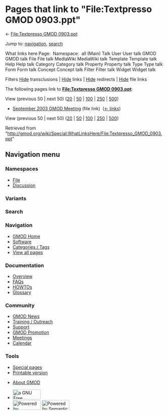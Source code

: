 <div id="mw-page-base" class="noprint">

</div>

<div id="mw-head-base" class="noprint">

</div>

<div id="content" class="mw-body" role="main">

<span id="top"></span>

<div id="mw-js-message" style="display:none;">

</div>



# <span dir="auto">Pages that link to "File:Textpresso GMOD 0903.ppt"</span>

<div id="bodyContent">

<div id="contentSub">

← [File:Textpresso GMOD
0903.ppt](/wiki/File:Textpresso_GMOD_0903.ppt "File:Textpresso GMOD 0903.ppt")

</div>

<div id="jump-to-nav" class="mw-jump">

Jump to: [navigation](#mw-navigation), [search](#p-search)

</div>

<div id="mw-content-text">

What links here Page:  Namespace:  all (Main) Talk User User talk GMOD
GMOD talk File File talk MediaWiki MediaWiki talk Template Template talk
Help Help talk Category Category talk Property Property talk Type Type
talk Form Form talk Concept Concept talk Filter Filter talk Widget
Widget talk

Filters
[Hide](/mediawiki/index.php?title=Special:WhatLinksHere/File:Textpresso_GMOD_0903.ppt&hidetrans=1 "Special:WhatLinksHere/File:Textpresso GMOD 0903.ppt")
transclusions \|
[Hide](/mediawiki/index.php?title=Special:WhatLinksHere/File:Textpresso_GMOD_0903.ppt&hidelinks=1 "Special:WhatLinksHere/File:Textpresso GMOD 0903.ppt")
links \|
[Hide](/mediawiki/index.php?title=Special:WhatLinksHere/File:Textpresso_GMOD_0903.ppt&hideredirs=1 "Special:WhatLinksHere/File:Textpresso GMOD 0903.ppt")
redirects \|
[Hide](/mediawiki/index.php?title=Special:WhatLinksHere/File:Textpresso_GMOD_0903.ppt&hideimages=1 "Special:WhatLinksHere/File:Textpresso GMOD 0903.ppt")
file links

The following pages link to **[File:Textpresso GMOD
0903.ppt](/wiki/File:Textpresso_GMOD_0903.ppt "File:Textpresso GMOD 0903.ppt")**:

View (previous 50 \| next 50)
([20](/mediawiki/index.php?title=Special:WhatLinksHere/File:Textpresso_GMOD_0903.ppt&limit=20 "Special:WhatLinksHere/File:Textpresso GMOD 0903.ppt")
\|
[50](/mediawiki/index.php?title=Special:WhatLinksHere/File:Textpresso_GMOD_0903.ppt&limit=50 "Special:WhatLinksHere/File:Textpresso GMOD 0903.ppt")
\|
[100](/mediawiki/index.php?title=Special:WhatLinksHere/File:Textpresso_GMOD_0903.ppt&limit=100 "Special:WhatLinksHere/File:Textpresso GMOD 0903.ppt")
\|
[250](/mediawiki/index.php?title=Special:WhatLinksHere/File:Textpresso_GMOD_0903.ppt&limit=250 "Special:WhatLinksHere/File:Textpresso GMOD 0903.ppt")
\|
[500](/mediawiki/index.php?title=Special:WhatLinksHere/File:Textpresso_GMOD_0903.ppt&limit=500 "Special:WhatLinksHere/File:Textpresso GMOD 0903.ppt"))

- [September 2003 GMOD
  Meeting](/wiki/September_2003_GMOD_Meeting "September 2003 GMOD Meeting")
  (file link) ‎ <span class="mw-whatlinkshere-tools">([←
  links](/mediawiki/index.php?title=Special:WhatLinksHere&target=September+2003+GMOD+Meeting "Special:WhatLinksHere"))</span>

View (previous 50 \| next 50)
([20](/mediawiki/index.php?title=Special:WhatLinksHere/File:Textpresso_GMOD_0903.ppt&limit=20 "Special:WhatLinksHere/File:Textpresso GMOD 0903.ppt")
\|
[50](/mediawiki/index.php?title=Special:WhatLinksHere/File:Textpresso_GMOD_0903.ppt&limit=50 "Special:WhatLinksHere/File:Textpresso GMOD 0903.ppt")
\|
[100](/mediawiki/index.php?title=Special:WhatLinksHere/File:Textpresso_GMOD_0903.ppt&limit=100 "Special:WhatLinksHere/File:Textpresso GMOD 0903.ppt")
\|
[250](/mediawiki/index.php?title=Special:WhatLinksHere/File:Textpresso_GMOD_0903.ppt&limit=250 "Special:WhatLinksHere/File:Textpresso GMOD 0903.ppt")
\|
[500](/mediawiki/index.php?title=Special:WhatLinksHere/File:Textpresso_GMOD_0903.ppt&limit=500 "Special:WhatLinksHere/File:Textpresso GMOD 0903.ppt"))

</div>

<div class="printfooter">

Retrieved from
"<http://gmod.org/wiki/Special:WhatLinksHere/File:Textpresso_GMOD_0903.ppt>"

</div>

<div id="catlinks" class="catlinks catlinks-allhidden">

</div>

<div class="visualClear">

</div>

</div>

</div>

<div id="mw-navigation">

## Navigation menu

<div id="mw-head">



<div id="left-navigation">

<div id="p-namespaces" class="vectorTabs" role="navigation"
aria-labelledby="p-namespaces-label">

### Namespaces

- <span id="ca-nstab-image"><a href="/wiki/File:Textpresso_GMOD_0903.ppt" accesskey="c"
  title="View the file page [c]">File</a></span>
- <span id="ca-talk"><a
  href="/mediawiki/index.php?title=File_talk:Textpresso_GMOD_0903.ppt&amp;action=edit&amp;redlink=1"
  accesskey="t"
  title="Discussion about the content page [t]">Discussion</a></span>

</div>

<div id="p-variants" class="vectorMenu emptyPortlet" role="navigation"
aria-labelledby="p-variants-label">

### 

### Variants[](#)

<div class="menu">

</div>

</div>

</div>

<div id="right-navigation">





</div>

<div id="p-search" role="search">

### Search

<div id="simpleSearch">

</div>

</div>

</div>

</div>

<div id="mw-panel">

<div id="p-logo" role="banner">

<a href="/wiki/Main_Page"
style="background-image: url(http://gmod.org/images/GMOD-cogs.png);"
title="Visit the main page"></a>

</div>

<div id="p-Navigation" class="portal" role="navigation"
aria-labelledby="p-Navigation-label">

### Navigation

<div class="body">

- <span id="n-GMOD-Home">[GMOD Home](/wiki/Main_Page)</span>
- <span id="n-Software">[Software](/wiki/GMOD_Components)</span>
- <span id="n-Categories-.2F-Tags">[Categories /
  Tags](/wiki/Categories)</span>
- <span id="n-View-all-pages">[View all
  pages](/wiki/Special:AllPages)</span>

</div>

</div>

<div id="p-Documentation" class="portal" role="navigation"
aria-labelledby="p-Documentation-label">

### Documentation

<div class="body">

- <span id="n-Overview">[Overview](/wiki/Overview)</span>
- <span id="n-FAQs">[FAQs](/wiki/Category:FAQ)</span>
- <span id="n-HOWTOs">[HOWTOs](/wiki/Category:HOWTO)</span>
- <span id="n-Glossary">[Glossary](/wiki/Glossary)</span>

</div>

</div>

<div id="p-Community" class="portal" role="navigation"
aria-labelledby="p-Community-label">

### Community

<div class="body">

- <span id="n-GMOD-News">[GMOD News](/wiki/GMOD_News)</span>
- <span id="n-Training-.2F-Outreach">[Training /
  Outreach](/wiki/Training_and_Outreach)</span>
- <span id="n-Support">[Support](/wiki/Support)</span>
- <span id="n-GMOD-Promotion">[GMOD
  Promotion](/wiki/GMOD_Promotion)</span>
- <span id="n-Meetings">[Meetings](/wiki/Meetings)</span>
- <span id="n-Calendar">[Calendar](/wiki/Calendar)</span>

</div>

</div>

<div id="p-tb" class="portal" role="navigation"
aria-labelledby="p-tb-label">

### Tools

<div class="body">

- <span id="t-specialpages"><a href="/wiki/Special:SpecialPages" accesskey="q"
  title="A list of all special pages [q]">Special pages</a></span>
- <span id="t-print"><a
  href="/mediawiki/index.php?title=Special:WhatLinksHere/File:Textpresso_GMOD_0903.ppt&amp;printable=yes"
  rel="alternate" accesskey="p"
  title="Printable version of this page [p]">Printable version</a></span>

</div>

</div>

</div>

</div>

<div id="footer" role="contentinfo">

- <span id="footer-places-about">[About
  GMOD](/wiki/GMOD:About "GMOD:About")</span>

<!-- -->

- <span id="footer-copyrightico">[<img src="http://www.gnu.org/graphics/gfdl-logo-small.png" width="88"
  height="31" alt="a GNU Free Documentation License" />](http://www.gnu.org/licenses/fdl-1.3.html)</span>
- <span id="footer-poweredbyico">[<img src="/mediawiki/skins/common/images/poweredby_mediawiki_88x31.png"
  width="88" height="31" alt="Powered by MediaWiki" />](//www.mediawiki.org/)
  [<img
  src="/mediawiki/extensions/SemanticMediaWiki/includes/../resources/images/smw_button.png"
  width="88" height="31" alt="Powered by Semantic MediaWiki" />](https://www.semantic-mediawiki.org/wiki/Semantic_MediaWiki)</span>

<div style="clear:both">

</div>

</div>
